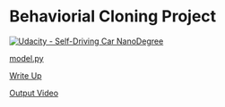 # Behaviorial Cloning Project

[![Udacity - Self-Driving Car NanoDegree](https://s3.amazonaws.com/udacity-sdc/github/shield-carnd.svg)](http://www.udacity.com/drive)

[model.py](model.py)

[Write Up](writeup.md)

[Output Video](video.mp4)
